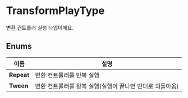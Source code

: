 # **TransformPlayType**


변환 컨트롤러 실행 타입이에요. 
## **Enums**

 **이름** | **설명** |
 --- | --- |
**Repeat** |변환 컨트롤러를 반복 실행 |
**Tween** |변환 컨트롤러를 왕복 실행(실행이 끝나면 반대로 되돌아옴) |
